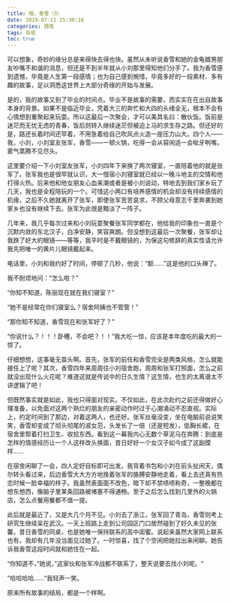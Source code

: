 ```yaml
---
title: 哦，香雪（3）
date: 2019-07-11 15:30:18
categories: 随笔
tags: 杂感
toc: true
---
```

可以想象，奇妙的缘分总是来得快去得也快。虽然从未听说香雪和她的金龟婿男朋友吵嘴不和谐的消息，但还是不到半年就从小刘那里得知他们分手了。我为香雪感到遗憾，毕竟是人生第一段感情；也为自己感到惋惜，毕竟多好的一段素材、多有趣的故事，足以洞悉这世界上大部分奇缘的开始与发展。

是的，我的故事又到了毕业的时间点。毕业不是故事的需要，而实实在在出自故事本身的背景。如果不是临近毕业，凭着大三的奔忙和大四的头绪全无，根本不会有心情想到重聚起来玩耍。所以这最后一次聚会，才可以美其名曰：散伙饭。饭前是迷茫而无忧无虑的青春，饭后则转入继续迷茫但被迫上马的求生存之路。但还好的是，路还长着时间还早着，不用急着给自己吹风点火造一座压力山大。四个人——我，小刘，小刘室友张军，香雪——一顿火锅，吃得一会从容闲适一会呲牙咧嘴，雾气蒸腾不见尽头。

这里要介绍一下小刘室友张军，小刘四年下来换了两次寝室，一直陪着他的就是张军了。张军我也是很早就认识，大一借宿小刘寝室就已经以一晚斗地主的交情和他打得火热。后来他和他女朋友心血来潮或者是被小刘说动，特地去到我们家乡玩了几天，我也是全程陪玩的一个。可惜这小两口有培养感情的机会却没有持续感情的机缘，之后不久她就离开了张军，即使张军苦苦哀求，不顾父母意志千里奔袭到她家乡也没有继续下去。张军为此很是黯淡了一阵子。

几年来，我几乎每次过来和小刘玩耍聚餐张军同学都在，他给我的印象也一直是个沉默内敛的东北汉子，白净安静，笑容爽朗。但没想到这最后一次聚餐，张军却让我跌了好大的眼镜——等等，我平时是不戴眼镜的，为保这句修辞的真实性请允许我先把唯一的黄片儿眼镜戴起来。

电话里，小刘和我约好了时间，停顿了几秒，他说：“额……”这是他的口头禅了。

我不耐烦地问：“怎么啦？”

“你知不知道，陈丽现在就在我们寝室？”

“她不是经常在你们寝室么？宿舍阿姨也不管管！”

“那你知不知道，香雪现在和张军好了？”

“你说什么？！！！卧槽，不会吧？！！”我大吃一惊，应该是本年度吃的最大的一惊了。

仔细想想，这事毫无苗头啊。首先，张军的前任和香雪完全是两类风格，怎么就能接任上了呢？其次，香雪四年来周周往小刘宿舍跑，周周和张军打照面，怎么之前就没出现什么火花呢？难道这就是传说中的日久生情？这生情，也生的太离谱太不讲逻辑了吧！

但既然事实就是如此，我也只得面对现实。不仅如此，在此次赴约之前还得做好心理准备，以免面对这两个熟烂的朋友的亲密动作时过于心潮涌动不忍直视。实际上，约定时间到了那边，对着这两人，也还好。张军丝毫没变，坐在电脑前说说笑笑，香雪却变成了彻头彻尾的淑女范，头发长了一倍（还是短发），低胸长裙，在宿舍里帮着打扫卫生、收拾东西。看到这一幕我内心无数个草泥马在奔腾：到底是怎样的情感经历让一个人这样改头换面，昔日好好一个女汉子如今成了这副摸样……

在宿舍闲聊了一会，四人定好目标即可出发。我背着书包和小刘在前头扯闲天，偶尔转头看过来，后边香雪大大方方地挽着张军的胳膊安静地走着，看上去还真有热恋时候一脸幸福的样子。我虽然表面面不改色，暗下却不禁啧啧称奇，一整晚都在想东想西，像脑子里某条回路被堵塞不得通畅。至于之后怎么找到几里外的火锅店，怎么点餐用餐都不值一提。

此后就是最近了，又是大几个月不见。小刘去了浙江，张军回了青岛，香雪则考上研究生继续呆在武汉。一天上班路上走到公司园区门口居然碰到了好久未见的张馨，昔日香雪的同桌，也是她唯一保持联系的高中闺蜜。说起来虽然大家网上联系也有，我却有几年没当面见过她了。一时惊喜，找了个空闲把她拉出来闲聊。她告诉我香雪这段时间就和她住在一起。

“你知道不，”她说，”这家伙和张军冷战都不联系了，整天说要去找小刘呢。“

”哈哈哈哈……“我轻声一笑。

原来所有故事的结局，都是一个样啊。





